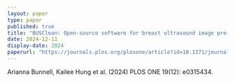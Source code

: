 ```yaml
---
layout: paper
type: paper
published: true
title: "BUSClean: Open-source software for breast ultrasound image pre-processing and knowledge extraction for medical AI"
date: 2024-12-11
display-date: 2024
paperurl: "https://journals.plos.org/plosone/article?id=10.1371/journal.pone.0315434"
---
```

Arianna Bunnell, Kailee Hung et al. (2024) PLOS ONE 19(12): e0315434.